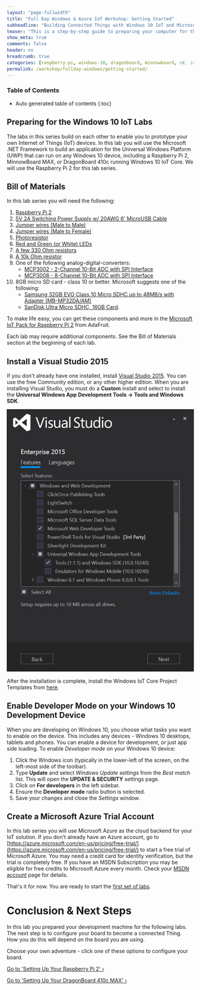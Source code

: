 ```yaml
---
layout: "page-fullwidth"
title: "Full Day Windows & Azure IoT Workshop: Getting Started"
subheadline: "Building Connected Things with Windows 10 IoT and Microsoft Azure"
teaser: "This is a step-by-step guide to preparing your computer for the Windows 10 IoT Labs."
show_meta: true
comments: false
header: no
breadcrumb: true
categories: [raspberry-pi, windows-10, dragonboard, minnowboard, c#, iot, maker]
permalink: /workshop/fullday-windows/getting-started/
---
```

### Table of Contents
*  Auto generated table of contents
{:toc}

## Preparing for the Windows 10 IoT Labs
The labs in this series build on each other to enable you to prototype your own Internet of Things (IoT) devices. In this lab you will use the Microsoft .NET Framework to build an application for the Universal Windows Platform (UWP) that can run on any Windows 10 device, including a Raspberry Pi 2, MinnowBoard MAX, or DragonBoard 410c running Windows 10 IoT Core. We will use the Raspberry Pi 2 for this lab series.

## Bill of Materials
In this lab series you will need the following:

1. [Raspberry Pi 2](http://www.amazon.com/Raspberry-Pi-Model-Project-Board/dp/B00T2U7R7I/)
2. [5V 2A Switching Power Supply w/ 20AWG 6' MicroUSB Cable](https://www.adafruit.com/product/1995)
3. [Jumper wires (Male to Male)](https://www.adafruit.com/product/1957)
4. [Jumper wires (Male to Female)](https://www.adafruit.com/product/1954)
5. [Photoresistor](https://www.adafruit.com/products/161)
6. [Red and Green (or White) LEDs](http://www.adafruit.com/products/297)
7. [A few 330 Ohm resistors](http://www.amazon.com/E-Projects-Resistors-Watt-330R-Pieces/dp/B00BVOR6IS/)
8. [A 10k Ohm resistor](http://www.amazon.com/E-Projects-10k-Resistors-Watt-Pieces/dp/B00BWYS9BA/)
9. One of the following analog-digital-converters:
	* [MCP3002 - 2-Channel 10-Bit ADC with SPI Interface](https://www.sparkfun.com/products/8636)
	* [MCP3008 - 8-Channel 10-Bit ADC with SPI Interface](https://www.adafruit.com/product/856)
10. 8GB micro SD card - class 10 or better. Microsoft suggests one of the following:
	* [Samsung 32GB EVO Class 10 Micro SDHC up to 48MB/s with Adapter (MB-MP32DA/AM)](http://www.amazon.com/gp/product/B00IVPU786)
	* [SanDisk Ultra Micro SDHC, 16GB Card](http://www.amazon.com/SanDisk-Ultra-Micro-SDHC-16GB/dp/9966573445).

To make life easy, you can get these components and more in the [Microsoft IoT Pack for Raspberry Pi 2](http://www.adafruit.com/windows10iotpi2) from AdaFruit.

Each lab may require additional components. See the Bill of Materials section at the beginning of each lab.

## Install a Visual Studio 2015
If you don't already have one installed, install [Visual Studio 2015](https://www.visualstudio.com/). You can use the free Community edition, or any other higher edition. When you are installing Visual Studio, you must do a __Custom__ install and select to install the __Universal Windows App Development Tools -> Tools and Windows SDK__. 

<img src="/images/rpi2/rpi2_install_uwp.png"/>

After the installation is complete, install the Windows IoT Core Project Templates from [here](https://visualstudiogallery.msdn.microsoft.com/55b357e1-a533-43ad-82a5-a88ac4b01dec).

## Enable Developer Mode on your Windows 10 Development Device
When you are developing on Windows 10, you choose what tasks you want to enable on the device. This includes any devices - Windows 10 desktops, tablets and phones. You can enable a device for development, or just app side loading. To enable _Developer mode_ on your Windows 10 device:

1. Click the Windows icon (typically in the lower-left of the screen, on the left-most side of the toolbar). 
2. Type __Update__ and select _Windows Update settings_ from the _Best match_ list. This will open the __UPDATE & SECURITY__ settings page. 
3. Click on __For developers__ in the left sidebar.
4. Ensure the __Developer mode__ radio button is selected.
5. Save your changes and close the _Settings_ window.  

## Create a Microsoft Azure Trial Account
In this lab series you will use Microsoft Azure as the cloud backend for your IoT solution. If you don't already have an Azure account, go to [https://azure.microsoft.com/en-us/pricing/free-trial/](https://azure.microsoft.com/en-us/pricing/free-trial/) to start a free trial of Microsoft Azure. You may need a credit card for identity verification, but the trial is completely free. If you have an MSDN Subscription you may be eligible for free credits to Microsoft Azure every month. Check your [MSDN account](https://msdn.microsoft.com/subscriptions/manage/) page for details.

That's it for now. You are ready to start the [first set of labs](/rpi2/01/).

# Conclusion &amp; Next Steps
In this lab you prepared your development machine for the following labs. The next step is to configure your board to become a connected Thing. How you do this will depend on the board you are using.

Choose your own adventure - click one of these options to configure your board.

<a class="radius button small" href="{{ site.url }}/workshop/fullday-windows/setup-rpi2/">Go to 'Setting Up Your Raspberry Pi 2' ›</a>

<a class="radius button small" href="{{ site.url }}/workshop/fullday-windows/setup-dragon/">Go to 'Setting Up Your DragonBoard 410c MAX' ›</a>

